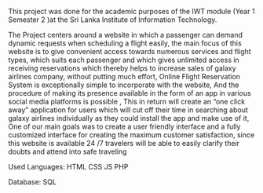 This project was done for the academic purposes of the IWT module (Year 1 Semester 2 )at the Sri Lanka Institute of Information Technology.

The Project centers around a website in which a passenger can demand dynamic requests when scheduling a flight easily, the main focus of this website is to give convenient access towards numerous services and flight types, which suits each passenger and which gives unlimited access in receiving reservations which thereby helps to increase sales of galaxy airlines company, without putting much effort, Online Flight Reservation System is exceptionally simple to incorporate with the website, And the procedure of making its presence available in the form of an app in various social media platforms is possible , This in return will create an “one click away” application for users which will cut off their time in searching about galaxy airlines individually as they could install the app and make use of it, One of our main goals was to create a user friendly interface and a fully customized interface for creating the maximum customer satisfaction, since this website is available 24 /7 travelers will be able to easily clarify their doubts and attend into safe traveling

Used Languages: HTML CSS JS PHP

Database: SQL
